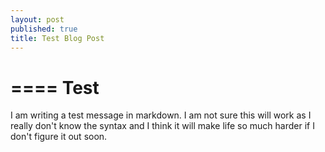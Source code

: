 ```yaml
---
layout: post
published: true
title: Test Blog Post
---
```


====
Test
====

I am writing a test message in markdown. I am not sure this will work as I really don't know the syntax and I think it will make life so much harder if I don't figure it out soon.